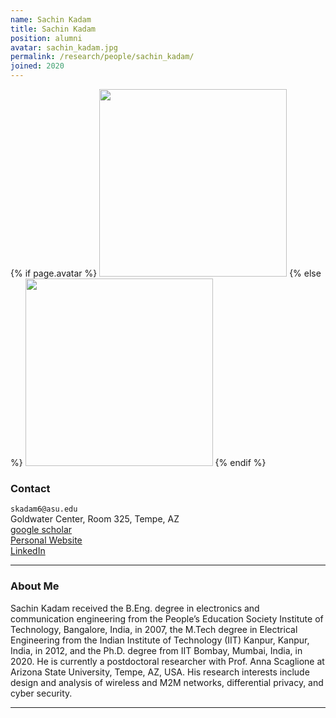 ```yaml
---
name: Sachin Kadam
title: Sachin Kadam
position: alumni
avatar: sachin_kadam.jpg
permalink: /research/people/sachin_kadam/
joined: 2020
---
```


{% if page.avatar %}
<img width="300" src="{{site.baseurl}}/images/people/{{page.avatar}}" data-action="zoom">
{% else %}
<img width="300" src="https://evansheline.com/wp-content/uploads/2011/02/facebook-Storm-Trooper.jpg"  data-action="zoom">
{% endif %}

### Contact

<i class="fa fa-envelope-o"></i>  `skadam6@asu.edu`<br>
<i class="fa fa-building"></i> Goldwater Center, Room 325, Tempe, AZ <br>
<i class="fa fa-google"></i> [google scholar](https://scholar.google.co.in/citations?user=cuEB7yMAAAAJ&hl=en) <br>
<i class="fa fa-bar-chart"></i> [Personal Website](https://www.public.asu.edu/~skadam6/)  <br>
<i class="fa fa-linkedin"></i> [LinkedIn](https://www.linkedin.com/in/sachin-kadam-10906a11a)  <br>
 

<hr>

### About Me

Sachin Kadam received the B.Eng. degree in electronics and communication engineering from the People’s Education Society Institute of Technology, Bangalore, India, in 2007, the M.Tech degree in Electrical Engineering from the Indian Institute of Technology (IIT) Kanpur, Kanpur, India, in 2012, and the Ph.D. degree from IIT Bombay, Mumbai, India, in 2020. He is currently a postdoctoral researcher with Prof. Anna Scaglione at Arizona State University, Tempe, AZ, USA. His research interests include design and analysis of wireless and M2M networks, differential privacy, and cyber security.
<hr>